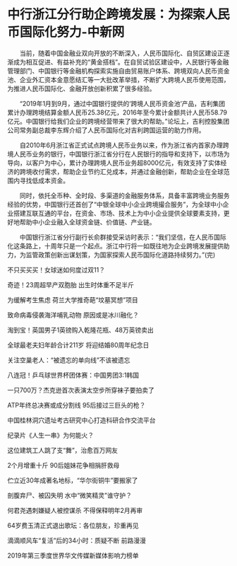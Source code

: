 # 中行浙江分行助企跨境发展：为探索人民币国际化努力-中新网

　　当前，随着中国金融业双向开放的不断深入，人民币国际化、自贸区建设正逐渐成为相互促进、有益补充的“黄金搭档”。在自贸试验区建设中，人民银行等金融管理部门、中国银行等金融机构探索实施自由贸易账户体系、跨境双向人民币资金池、企业外汇资本金意愿结汇等一大批改革举措，不断扩大跨境人民币使用范围，为推进人民币国际化、金融开放创新积累了很多经验。

　　“2019年1月到9月，通过中国银行提供的‘跨境人民币资金池’产品，吉利集团累计办理跨境结算金额人民币25.38亿元，2016年至今累计金额共计人民币58.79亿元。中国银行给我们企业的跨境经营带来了很大的帮助。”论坛上，吉利控股集团公司常务副总裁李东辉介绍了人民币国际化对吉利跨国运营的助力作用。

　　自2010年6月浙江省正式试点跨境人民币业务以来，作为浙江省内首家办理跨境人民币业务的银行，中国银行浙江省分行在人民银行的指导和支持下，以市场为导向，以客户为中心，累计办理跨境人民币业务超8000亿元，有效支持了实体经济的跨境收付需求，帮助企业节约汇兑成本，并通过金融创新，帮助企业在全球范围内寻找低成本资金。

　　同时，依托全币种、全时段、多渠道的金融服务体系，具备丰富跨境业务服务经验的优势，中国银行还首创了“中银全球中小企业跨境撮合服务”，为全球中小企业搭建互联互通的平台，在资金、市场、技术上为中小企业提供全球要素支持，更好地帮助中小企业融入全球资金链、价值链、产业链。

　　中国银行浙江省分行副行长俞群接受采访时表示：“我们坚信，在人民币国际化这条路上，十周年只是一个起点。浙江中行将一如既往地为企业跨境发展提供助力，为监管政策创新出谋划策，为国家探索人民币国际化道路持续努力。”(完)

不只买买买！女球迷如何度过双11？

奇迹！23周超早产双胞胎 出生时体重不足半斤

为缓解考生焦虑 荷兰大学推奇葩“坟墓冥想”项目

致命病毒侵袭海洋哺乳动物 原因或是冰川融化？

淘到宝！英国男子1英镑购入乾隆花瓶、48万英镑卖出

全球最老夫妇年龄合计211岁 将迎结婚80周年纪念日

关注空巢老人：“被遗忘的单向线”不该被遗忘

八连冠！乒乓球世界杯团体赛：中国男团3:1韩国

一只700万？杰克逊首次表演太空步所穿袜子要拍卖了

ATP年终总决赛或成分割线 95后接过三巨头的枪？

中国桂林洞穴遗址考古研究中心打造科研合作交流平台

纪录片《人生一串》为何能火？ 

这位建筑工人跳了支“舞”，治愈百万网友

2个月增重十斤 90后姐妹花争相捐肝救母

伫立近30年成著名地标，“华尔街铜牛”要搬家了

剖腹弃尸、被囚失明 水中“微笑精灵”谁守护？

何君尧遇刺嫌疑人被控谋杀 不得保释明年2月再审

64岁费玉清正式退出歌坛：各位朋友，珍重再见

滴滴顺风车“复活”后的34小时：质疑不断 前路漫漫

2019年第三季度世界华文传媒新媒体影响力榜单

